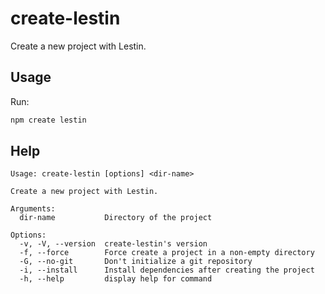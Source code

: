 # create-lestin
Create a new project with Lestin.

## Usage
Run:
```bash
npm create lestin
```

## Help
```
Usage: create-lestin [options] <dir-name>

Create a new project with Lestin.

Arguments:
  dir-name           Directory of the project

Options:
  -v, -V, --version  create-lestin's version
  -f, --force        Force create a project in a non-empty directory
  -G, --no-git       Don't initialize a git repository
  -i, --install      Install dependencies after creating the project
  -h, --help         display help for command
```